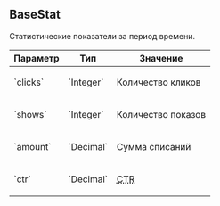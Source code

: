 
## BaseStat

Статистические показатели за период времени.

<table>
    <thead>
        <tr><th>Параметр</th><th>Тип</th><th>Значение</th></tr>
    </thead>
    <tbody>
        <tr>
            <td>`clicks`</td>
            <td>`Integer`</td>
            <td><p>Количество кликов</p></td>
        </tr><tr>
            <td>`shows`</td>
            <td>`Integer`</td>
            <td><p>Количество показов</p></td>
        </tr><tr>
            <td>`amount`</td>
            <td>`Decimal`</td>
            <td><p>Сумма списаний</p></td>
        </tr><tr>
            <td>`ctr`</td>
            <td>`Decimal`</td>
            <td><p><abbr title="Click-Through Rate">CTR</abbr></p></td>
        </tr>
    </tbody>
</table>